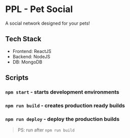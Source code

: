 # PPL - Pet Social
A social network designed for your pets!

## Tech Stack
- Frontend: ReactJS
- Backend: NodeJS
- DB: MongoDB

## Scripts

### `npm start` - starts development environments
### `npm run build` - creates production ready builds
### `npm run deploy` - deploy the production builds
> PS: run after `npm run build`

